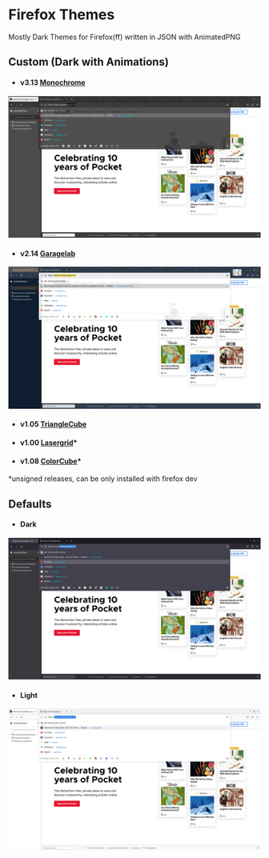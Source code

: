 # **Firefox** Themes
Mostly Dark Themes for Firefox(ff) written in JSON with AnimatedPNG

## Custom (Dark with Animations)

* #### v3.13 [Monochrome](monochrome)
[![monochrome theme preview](https://github.com/MintArchit/ff-themes/blob/assets/ff_monochrome_preview.png)](https://github.com/MintArchit/ff-themes/tree/master/monochrome)

* #### v2.14 [Garagelab](gl-dark)
[![gl-dark theme preview](https://github.com/MintArchit/ff-themes/blob/assets/ff_gl-dark_preview.png)](https://github.com/MintArchit/ff-themes/tree/master/gl-dark)

* #### v1.05 [TriangleCube](triangle_cube)

* #### v1.00 [Lasergrid](lasergrid)*

* #### v1.08 [ColorCube](color_cube)*

*unsigned releases, can be only installed with firefox dev

## Defaults

* #### Dark
[![dark theme preview](https://github.com/MintArchit/ff-themes/blob/assets/ff_dark_preview.png)]()

* #### Light
[![light theme preview](https://github.com/MintArchit/ff-themes/blob/assets/ff_light_preview.png)]()
